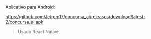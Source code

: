 Aplicativo para Android:

https://github.com/Jetrom17/concursa_ai/releases/download/latest-2/concursa_ai.apk

> Usado React Native.
